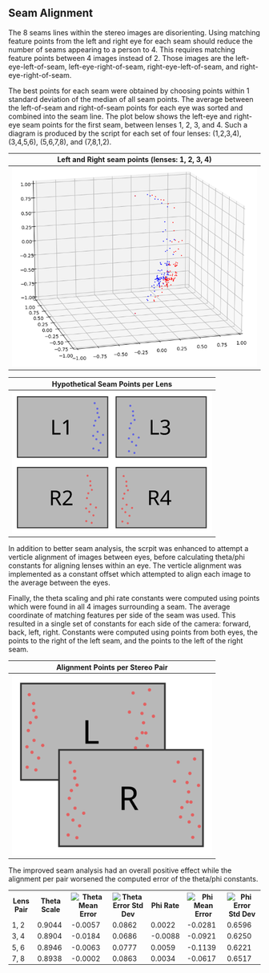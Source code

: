 ## Seam Alignment

The 8 seams lines within the stereo images are disorienting. Using matching feature points from the left and right eye for each seam should reduce the number of seams appearing to a person to 4. This requires matching feature points between 4 images instead of 2. Those images are the left-eye-left-of-seam, left-eye-right-of-seam, right-eye-left-of-seam, and right-eye-right-of-seam.

The best points for each seam were obtained by choosing points within 1 standard deviation of the median of all seam points. The average between the left-of-seam and right-of-seam points for each eye was sorted and combined into the seam line. The plot below shows the left-eye and right-eye seam points for the first seam, between lenses 1, 2, 3, and 4. Such a diagram is produced by the script for each set of four lenses: (1,2,3,4), (3,4,5,6), (5,6,7,8), and (7,8,1,2).

| Left and Right seam points (lenses: 1, 2, 3, 4) |
| :----: |
| <img src="seam_1_left_right_eyes.png" /> |

| Hypothetical Seam Points per Lens |
| :----: |
| <img src="seam_line.svg" width="400px" /> |

In addition to better seam analysis, the scrpit was enhanced to attempt a verticle alignment of images between eyes, before calculating theta/phi constants for aligning lenses within an eye. The verticle alignment was implemented as a constant offset which attempted to align each image to the average between the eyes.

Finally, the theta scaling and phi rate constants were computed using points which were found in all 4 images surrounding a seam. The average coordinate of matching features per side of the seam was used. This resulted in a single set of constants for each side of the camera: forward, back, left, right. Constants were computed using points from both eyes, the points to the right of the left seam, and the points to the left of the right seam.

| Alignment Points per Stereo Pair |
| :----: |
| <img src="features_align_all.svg" width="400px" /> |


The improved seam analysis had an overall positive effect while the alignment per pair worsened the computed error of the theta/phi constants.

<!-- \overline{\theta_f - \theta_i} -->
<!-- \sigma_{\theta_f-\theta_i} -->
<!-- \overline{\phi_f - \phi_i} -->
<!-- \sigma_{\phi_f-\phi_i} -->

<table>
  <tr>
    <th>Lens Pair</th>
    <th>Theta Scale</th>
    <th><img src="http://www.sciweavers.org/tex2img.php?eq=%5Coverline%7B%5Ctheta_f%20-%20%5Ctheta_i%7D&bg=White&fc=Black&im=jpg&fs=12&ff=arev&edit=" alt="Theta Mean Error" /></th>
    <th><img src="http://www.sciweavers.org/tex2img.php?eq=%5Csigma_%7B%5Ctheta_f-%5Ctheta_i%7D&bg=White&fc=Black&im=jpg&fs=12&ff=arev&edit=" alt="Theta Error Std Dev" /></th>
    <th>Phi Rate</th>
    <th><img src="http://www.sciweavers.org/tex2img.php?eq=%5Coverline%7B%5Cphi_f%20-%20%5Cphi_i%7D&bg=White&fc=Black&im=jpg&fs=12&ff=arev&edit=" alt="Phi Mean Error" /></th>
    <th><img src="http://www.sciweavers.org/tex2img.php?eq=%5Csigma_%7B%5Cphi_f-%5Cphi_i%7D&bg=White&fc=Black&im=jpg&fs=12&ff=arev&edit=" alt="Phi Error Std Dev" /></th>
  </tr>
  <tr>
    <td>1, 2</td>
    <td>0.9044</td>
    <td>-0.0057</td>
    <td>0.0862</td>
    <td>0.0022</td>
    <td>-0.0281</td>
    <td>0.6596</td>
  </tr>
  <tr>
    <td>3, 4</td>
    <td>0.8904</td>
    <td>-0.0184</td>
    <td>0.0686</td>
    <td>-0.0088</td>
    <td>-0.0921</td>
    <td>0.6250</td>
  </tr>
  <tr>
    <td>5, 6</td>
    <td>0.8946</td>
    <td>-0.0063</td>
    <td>0.0777</td>
    <td>0.0059</td>
    <td>-0.1139</td>
    <td>0.6221</td>
  </tr>
  <tr>
    <td>7, 8</td>
    <td>0.8938</td>
    <td>-0.0002</td>
    <td>0.0863</td>
    <td>0.0034</td>
    <td>-0.0617</td>
    <td>0.6517</td>
  </tr>
</table>
